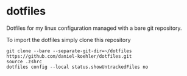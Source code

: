 # dotfiles

Dotfiles for my linux configuration managed with a bare git repository.

To import the dotfiles simply clone this repository
```
git clone --bare --separate-git-dir=~/dotfiles https://github.com/daniel-koehler/dotfiles.git
source .zshrc
dotfiles config --local status.showUntrackedFiles no
```
